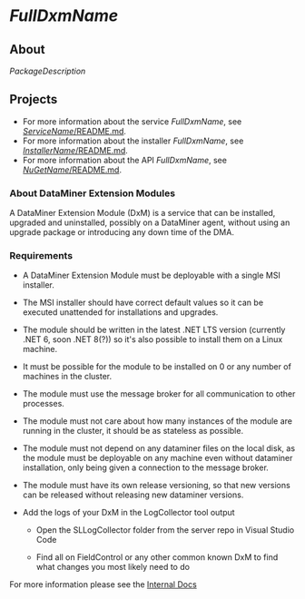 # $FullDxmName$

## About

$PackageDescription$

## Projects

* For more information about the service $FullDxmName$, see [$ServiceName$/README.md]($ServiceName$/README.md).
* For more information about the installer $FullDxmName$, see [$InstallerName$/README.md]($InstallerName$/README.md).
* For more information about the API $FullDxmName$, see [$NuGetName$/README.md]($NuGetName$/README.md).

### About DataMiner Extension Modules

A DataMiner Extension Module (DxM) is a service that can be installed, upgraded and uninstalled, possibly on a DataMiner agent, without using an upgrade package or introducing any down time of the DMA.

### Requirements

* A DataMiner Extension Module must be deployable with a single MSI installer.

* The MSI installer should have correct default values so it can be executed unattended for installations and upgrades.

* The module should be written in the latest .NET LTS version (currently .NET 6, soon .NET 8(?)) so it's also possible to install them on a Linux machine.

* It must be possible for the module to be installed on 0 or any number of machines in the cluster.

* The module must use the message broker for all communication to other processes.

* The module must not care about how many instances of the module are running in the cluster, it should be as stateless as possible.

* The module must not depend on any dataminer files on the local disk, as the module must be deployable on any machine even without dataminer installation, only being given a connection to the message broker.

* The module must have its own release versioning, so that new versions can be released without releasing new dataminer versions.

* Add the logs of your DxM in the LogCollector tool output

    * Open the SLLogCollector folder from the server repo in Visual Studio Code

    * Find all on FieldControl or any other common known DxM to find what changes you most likely need to do

For more information please see the [Internal Docs](https://internaldocs.skyline.be/DevDocs/DataMiner_Extension_Modules/Overview.html)

<!-- Uncomment below and add more info to provide more information about how to use this specific DxM. -->
<!-- ## Getting Started -->
